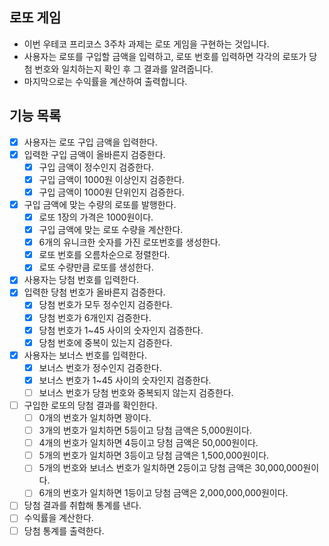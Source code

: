 ## 로또 게임

- 이번 우테코 프리코스 3주차 과제는 로또 게임을 구현하는 것입니다.
- 사용자는 로또를 구입할 금액을 입력하고, 로또 번호를 입력하면 각각의 로또가 당첨 번호와 일치하는지 확인 후 그 결과를 알려줍니다.
- 마지막으로는 수익률을 계산하여 출력합니다.

## 기능 목록

- [x] 사용자는 로또 구입 금액을 입력한다.
- [x] 입력한 구입 금액이 올바른지 검증한다.
    - [x] 구입 금액이 정수인지 검증한다.
    - [x] 구입 금액이 1000원 이상인지 검증한다.
    - [x] 구입 금액이 1000원 단위인지 검증한다.
- [x] 구입 금액에 맞는 수량의 로또를 발행한다.
    - [x] 로또 1장의 가격은 1000원이다.
    - [x] 구입 금액에 맞는 로또 수량을 계산한다.
    - [x] 6개의 유니크한 숫자를 가진 로또번호를 생성한다.
    - [x] 로또 번호를 오름차순으로 정렬한다.
    - [x] 로또 수량만큼 로또를 생성한다.
- [x] 사용자는 당첨 번호를 입력한다.
- [x] 입력한 당첨 번호가 올바른지 검증한다.
    - [x] 당첨 번호가 모두 정수인지 검증한다.
    - [x] 당첨 번호가 6개인지 검증한다.
    - [x] 당첨 번호가 1~45 사이의 숫자인지 검증한다.
    - [x] 당첨 번호에 중복이 있는지 검증한다.
- [x] 사용자는 보너스 번호를 입력한다.
    - [x] 보너스 번호가 정수인지 검증한다.
    - [x] 보너스 번호가 1~45 사이의 숫자인지 검증한다.
    - [ ] 보너스 번호가 당첨 번호와 중복되지 않는지 검증한다.
- [ ] 구입한 로또의 당첨 결과를 확인한다.
    - [ ] 0개의 번호가 일치하면 꽝이다.
    - [ ] 3개의 번호가 일치하면 5등이고 당첨 금액은 5,000원이다.
    - [ ] 4개의 번호가 일치하면 4등이고 당첨 금액은 50,000원이다.
    - [ ] 5개의 번호가 일치하면 3등이고 당첨 금액은 1,500,000원이다.
    - [ ] 5개의 번호와 보너스 번호가 일치하면 2등이고 당첨 금액은 30,000,000원이다.
    - [ ] 6개의 번호가 일치하면 1등이고 당첨 금액은 2,000,000,000원이다.
- [ ] 당첨 결과를 취합해 통계를 낸다.
- [ ] 수익률을 계산한다.
- [ ] 당첨 통계를 출력한다.